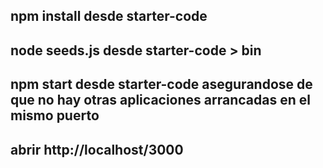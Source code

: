 ## npm install desde starter-code
## node seeds.js desde starter-code > bin
## npm start desde starter-code asegurandose de que no hay otras aplicaciones arrancadas en el mismo puerto
## abrir http://localhost/3000
